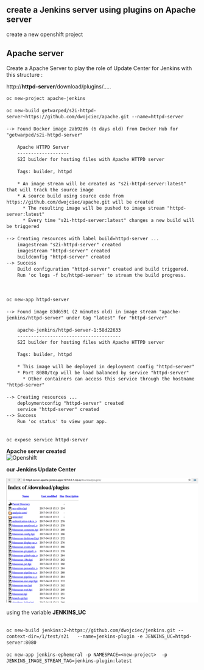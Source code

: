 ## create a Jenkins server using plugins on Apache server
create a new openshift project
## Apache server
Create a Apache Server to play the role of Update Center for Jenkins with this structure :

http://**httpd-server**/download/plugins/.....

```
oc new-project apache-jenkins

oc new-build getwarped/s2i-httpd-server~https://github.com/dwojciec/apache.git --name=httpd-server

--> Found Docker image 2ab92d6 (6 days old) from Docker Hub for "getwarped/s2i-httpd-server"

    Apache HTTPD Server 
    ------------------- 
    S2I builder for hosting files with Apache HTTPD server

    Tags: builder, httpd

    * An image stream will be created as "s2i-httpd-server:latest" that will track the source image
    * A source build using source code from https://github.com/dwojciec/apache.git will be created
      * The resulting image will be pushed to image stream "httpd-server:latest"
      * Every time "s2i-httpd-server:latest" changes a new build will be triggered

--> Creating resources with label build=httpd-server ...
    imagestream "s2i-httpd-server" created
    imagestream "httpd-server" created
    buildconfig "httpd-server" created
--> Success
    Build configuration "httpd-server" created and build triggered.
    Run 'oc logs -f bc/httpd-server' to stream the build progress.
    
   

oc new-app httpd-server

--> Found image 83d6591 (2 minutes old) in image stream "apache-jenkins/httpd-server" under tag "latest" for "httpd-server"

    apache-jenkins/httpd-server-1:58d22633 
    -------------------------------------- 
    S2I builder for hosting files with Apache HTTPD server

    Tags: builder, httpd

    * This image will be deployed in deployment config "httpd-server"
    * Port 8080/tcp will be load balanced by service "httpd-server"
      * Other containers can access this service through the hostname "httpd-server"

--> Creating resources ...
    deploymentconfig "httpd-server" created
    service "httpd-server" created
--> Success
    Run 'oc status' to view your app.


oc expose service httpd-server

```

**Apache server created**  
![Openshift](https://raw.githubusercontent.com/dwojciec/apache/master/images/httpd-server-png)


**our Jenkins Update Center**

![Openshift](https://raw.githubusercontent.com/dwojciec/apache/master/images/apache.png)



using the variable **JENKINS_UC**


```

oc new-build jenkins:2~https://github.com/dwojciec/jenkins.git --context-dir=/1/test/s2i   --name=jenkins-plugin -e JENKINS_UC=httpd-server:8080

oc new-app jenkins-ephemeral -p NAMESPACE=<new-project>  -p JENKINS_IMAGE_STREAM_TAG=jenkins-plugin:latest

```

